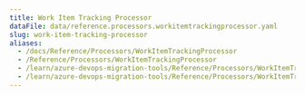```yaml
---
title: Work Item Tracking Processor
dataFile: data/reference.processors.workitemtrackingprocessor.yaml
slug: work-item-tracking-processor
aliases:
  - /docs/Reference/Processors/WorkItemTrackingProcessor
  - /Reference/Processors/WorkItemTrackingProcessor
  - /learn/azure-devops-migration-tools/Reference/Processors/WorkItemTrackingProcessor
  - /learn/azure-devops-migration-tools/Reference/Processors/WorkItemTrackingProcessor/index.md
---
```

